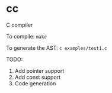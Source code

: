 # cc
C compiler

To compile:
`make`

To generate the AST:
`c examples/test1.c`

TODO:
1. Add pointer support
2. Add const support
3. Code generation

